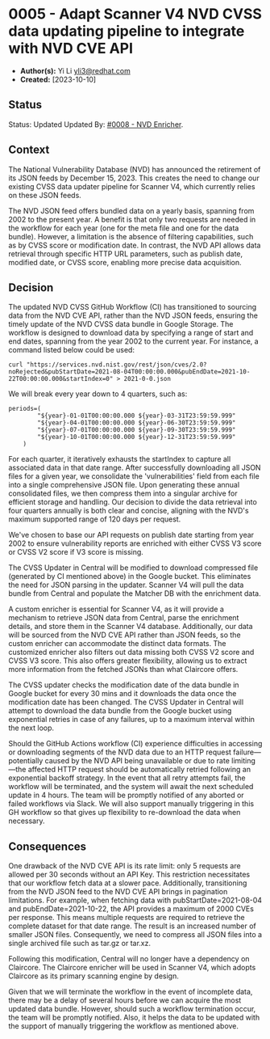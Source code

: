 # 0005 - Adapt Scanner V4 NVD CVSS data updating pipeline to integrate with NVD CVE API

- **Author(s):** Yi Li <yli3@redhat.com>
- **Created:** [2023-10-10]

## Status

Status: Updated
Updated By: [#0008 - NVD Enricher](0008-nvd-enricher.md).

## Context

The National Vulnerability Database (NVD) has announced the retirement of its JSON feeds by December 15, 2023. This creates the need to change our existing CVSS data updater pipeline for Scanner V4, which currently relies on these JSON feeds.

The NVD JSON feed offers bundled data on a yearly basis, spanning from 2002 to the present year. A benefit is that only two requests are needed in the workflow for each year (one for the meta file and one for the data bundle). However, a limitation is the absence of filtering capabilities, such as by CVSS score or modification date. In contrast, the NVD API allows data retrieval through specific HTTP URL parameters, such as publish date, modified date, or CVSS score, enabling more precise data acquisition.

## Decision

The updated NVD CVSS GitHub Workflow (CI) has transitioned to sourcing data from the NVD CVE API, rather than the NVD JSON feeds, ensuring the timely update of the NVD CVSS data bundle in Google Storage. The workflow is designed to download data by specifying a range of start and end dates, spanning from the year 2002 to the current year. For instance, a command listed below could be used:
```
curl "https://services.nvd.nist.gov/rest/json/cves/2.0?noRejected&pubStartDate=2021-08-04T00:00:00.000&pubEndDate=2021-10-22T00:00:00.000&startIndex=0" > 2021-0-0.json
``` 
We will break every year down to 4 quarters, such as:
```
periods=(
        "${year}-01-01T00:00:00.000 ${year}-03-31T23:59:59.999"
        "${year}-04-01T00:00:00.000 ${year}-06-30T23:59:59.999"
        "${year}-07-01T00:00:00.000 ${year}-09-30T23:59:59.999"
        "${year}-10-01T00:00:00.000 ${year}-12-31T23:59:59.999"
    )
```
For each quarter, it iteratively exhausts the startIndex to capture all associated data in that date range. After successfully downloading all JSON files for a given year, we consolidate the 'vulnerabilities' field from each file into a single comprehensive JSON file. Upon generating these annual consolidated files, we then compress them into a singular archive for efficient storage and handling. Our decision to divide the data retrieval into four quarters annually is both clear and concise, aligning with the NVD's maximum supported range of 120 days per request.

We've chosen to base our API requests on publish date starting from year 2002 to ensure vulnerability reports are enriched with either CVSS V3 score or CVSS V2 score if V3 score is missing.

The CVSS Updater in Central will be modified to download compressed file (generated by CI mentioned above) in the Google bucket. This eliminates the need for JSON parsing in the updater. Scanner V4 will pull the data bundle from Central and populate the Matcher DB with the enrichment data.

A custom enricher is essential for Scanner V4, as it will provide a mechanism to retrieve JSON data from Central, parse the enrichment details, and store them in the Scanner V4 database.  Additionally, our data will be sourced from the NVD CVE API rather than JSON feeds, so the custom enricher can accommodate the distinct data formats. The customized enricher also filters out data missing both CVSS V2 score and CVSS V3 score. This also offers greater flexibility, allowing us to extract more information from the fetched JSONs than what Claircore offers.

The CVSS updater checks the modification date of the data bundle in Google bucket for every 30 mins and it downloads the data once the modification date has been changed. The CVSS Updater in Central will attempt to download the data bundle from the Google bucket using exponential retries in case of any failures, up to a maximum interval within the next loop.

Should the GitHub Actions workflow (CI) experience difficulties in accessing or downloading segments of the NVD data due to an HTTP request failure—potentially caused by the NVD API being unavailable or due to rate limiting—the affected HTTP request should be automatically retried following an exponential backoff strategy. In the event that all retry attempts fail, the workflow will be terminated, and the system will await the next scheduled update in 4 hours. The team will be promptly notified of any aborted or failed workflows via Slack. We will also support manually triggering in this GH workflow so that gives up flexibility to re-download the data when necessary.

## Consequences

One drawback of the NVD CVE API is its rate limit: only 5 requests are allowed per 30 seconds without an API Key. This restriction necessitates that our workflow fetch data at a slower pace. Additionally, transitioning from the NVD JSON feed to the NVD CVE API brings in pagination limitations. For example, when fetching data with pubStartDate=2021-08-04 and pubEndDate=2021-10-22, the API provides a maximum of 2000 CVEs per response. This means multiple requests are required to retrieve the complete dataset for that date range. The result is an increased number of smaller JSON files. Consequently, we need to compress all JSON files into a single archived file such as tar.gz or tar.xz.

Following this modification, Central will no longer have a dependency on Claircore. The Claircore enricher will be used in Scanner V4, which adopts Claircore as its primary scanning engine by design.

Given that we will terminate the workflow in the event of incomplete data, there may be a delay of several hours before we can acquire the most updated data bundle. However, should such a workflow termination occur, the team will be promptly notified. Also, it helps the data to be updated with the support of manually triggering the workflow as mentioned above.
